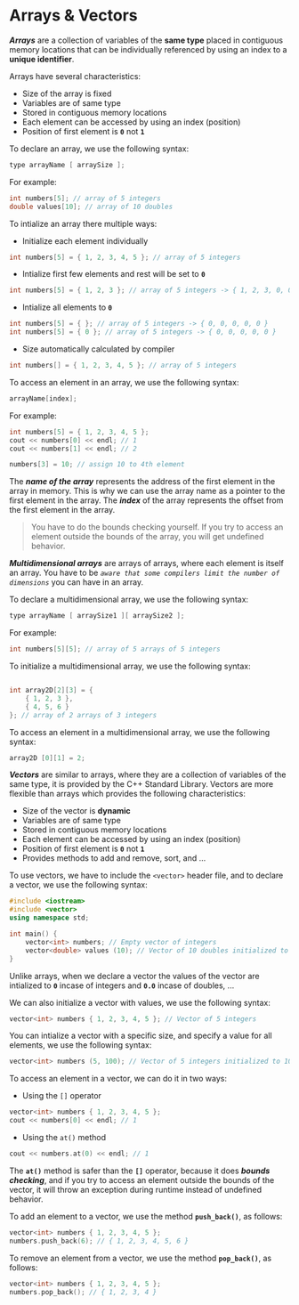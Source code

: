 # Arrays & Vectors

***Arrays*** are a collection of variables of the **same type** placed in contiguous memory locations that can be individually referenced by using an index to a **unique identifier**.

Arrays have several characteristics:

- Size of the array is fixed
- Variables are of same type
- Stored in contiguous memory locations
- Each element can be accessed by using an index (position)
- Position of first element is **`0`** not **`1`**

To declare an array, we use the following syntax:

```cpp
type arrayName [ arraySize ];
```

For example:

```cpp
int numbers[5]; // array of 5 integers
double values[10]; // array of 10 doubles
```

To intialize an array there multiple ways:

- Initialize each element individually

```cpp
int numbers[5] = { 1, 2, 3, 4, 5 }; // array of 5 integers
```

- Intialize first few elements and rest will be set to **`0`**

```cpp
int numbers[5] = { 1, 2, 3 }; // array of 5 integers -> { 1, 2, 3, 0, 0 }
```

- Intialize all elements to **`0`**

```cpp
int numbers[5] = { }; // array of 5 integers -> { 0, 0, 0, 0, 0 }
int numbers[5] = { 0 }; // array of 5 integers -> { 0, 0, 0, 0, 0 }
```

- Size automatically calculated by compiler

```cpp
int numbers[] = { 1, 2, 3, 4, 5 }; // array of 5 integers
```

To access an element in an array, we use the following syntax:

```cpp
arrayName[index];
```

For example:

```cpp
int numbers[5] = { 1, 2, 3, 4, 5 };
cout << numbers[0] << endl; // 1
cout << numbers[1] << endl; // 2

numbers[3] = 10; // assign 10 to 4th element
```

The ***name of the array*** represents the address of the first element in the array in memory. This is why we can use the array name as a pointer to the first element in the array. The ***index*** of the array represents the offset from the first element in the array.

> You have to do the bounds checking yourself. If you try to access an element outside the bounds of the array, you will get undefined behavior.

***Multidimensional arrays*** are arrays of arrays, where each element is itself an array. You have to be *`aware that some compilers limit the number of dimensions`* you can have in an array.

To declare a multidimensional array, we use the following syntax:

```cpp
type arrayName [ arraySize1 ][ arraySize2 ];
```

For example:

```cpp
int numbers[5][5]; // array of 5 arrays of 5 integers
```

To initialize a multidimensional array, we use the following syntax:

```cpp

int array2D[2][3] = { 
    { 1, 2, 3 }, 
    { 4, 5, 6 } 
}; // array of 2 arrays of 3 integers
```

To access an element in a multidimensional array, we use the following syntax:

```cpp
array2D [0][1] = 2;
```

***Vectors*** are similar to arrays, where they are a collection of variables of the same type, it is provided by the C++ Standard Library. Vectors are more flexible than arrays which provides the following characteristics:

- Size of the vector is **dynamic**
- Variables are of same type
- Stored in contiguous memory locations
- Each element can be accessed by using an index (position)
- Position of first element is **`0`** not **`1`**
- Provides methods to add and remove, sort, and ...

To use vectors, we have to include the `<vector>` header file, and to declare a vector, we use the following syntax:

```cpp
#include <iostream>
#include <vector>
using namespace std;

int main() {
    vector<int> numbers; // Empty vector of integers
    vector<double> values (10); // Vector of 10 doubles initialized to 0.0
}
```

Unlike arrays, when we declare a vector the values of the vector are intialized to **`0`** incase of integers and **`0.0`** incase of doubles, ...

We can also initialize a vector with values, we use the following syntax:

```cpp
vector<int> numbers { 1, 2, 3, 4, 5 }; // Vector of 5 integers
```

You can intialize a vector with a specific size, and specify a value for all elements, we use the following syntax:

```cpp
vector<int> numbers (5, 100); // Vector of 5 integers initialized to 100
```

To access an element in a vector, we can do it in two ways:

- Using the `[]` operator

```cpp
vector<int> numbers { 1, 2, 3, 4, 5 };
cout << numbers[0] << endl; // 1
```

- Using the `at()` method

```cpp
cout << numbers.at(0) << endl; // 1
```

The **`at()`** method is safer than the **`[]`** operator, because it does ***bounds checking***, and if you try to access an element outside the bounds of the vector, it will throw an exception during runtime instead of undefined behavior.

To add an element to a vector, we use the method **`push_back()`**, as follows:

```cpp
vector<int> numbers { 1, 2, 3, 4, 5 };
numbers.push_back(6); // { 1, 2, 3, 4, 5, 6 }
```

To remove an element from a vector, we use the method **`pop_back()`**, as follows:

```cpp
vector<int> numbers { 1, 2, 3, 4, 5 };
numbers.pop_back(); // { 1, 2, 3, 4 }
```
